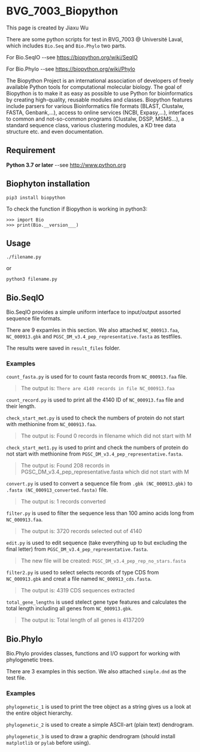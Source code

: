 # BVG_7003_Biopython

This page is created by Jiaxu Wu

There are some python scripts for test in BVG_7003 @ Université Laval, which includes `Bio.Seq` and `Bio.Phylo` two parts.

For Bio.SeqIO --see https://biopython.org/wiki/SeqIO

For Bio.Phylo --see https://biopython.org/wiki/Phylo

The Biopython Project is an international association of developers of freely available Python tools for computational molecular biology.
The goal of Biopython is to make it as easy as possible to use Python for bioinformatics by creating high-quality, reusable modules and classes. Biopython features include parsers for various Bioinformatics file formats (BLAST, Clustalw, FASTA, Genbank,…), access to online services (NCBI, Expasy,…), interfaces to common and not-so-common programs (Clustalw, DSSP, MSMS…), a standard sequence class, various clustering modules, a KD tree data structure etc. and even documentation.

## Requirement

**Python 3.7 or later** --see http://www.python.org 


## Biophyton installation

    pip3 install biopython
  
To check the function if Biopython is working in python3:

    >>> import Bio
    >>> print(Bio.__version___)
    
Usage
-------

    ./filename.py
    
or

    python3 filename.py

Bio.SeqIO 
----------

Bio.SeqIO provides a simple uniform interface to input/output assorted sequence file formats.

There are 9 expamles in this section. We also attached `NC_000913.faa`, `NC_000913.gbk` and `PGSC_DM_v3.4_pep_representative.fasta` as testfiles.

The results were saved in `result_files` folder.

### Examples

`count_fasta.py` is used for to count fasta records from `NC_000913.faa` file. 

>The output is:
>`There are 4140 records in file NC_000913.faa`

`count_record.py` is used to print all the 4140 ID of `NC_000913.faa` file and their length.

`check_start_met.py` is used to check the numbers of protein do not start with methionine from `NC_000913.faa`.

>The output is:
>Found 0 records in filename which did not start with M

`check_start_met1.py` is used to print and check the numbers of protein do not start with methionine from `PGSC_DM_v3.4_pep_representative.fasta`.

>The output is:
>Found 208 records in PGSC_DM_v3.4_pep_representative.fasta which did not start with M

`convert.py` is used to convert a sequence file from `.gbk (NC_000913.gbk)` to `.fasta (NC_000913_converted.fasta)` file.

>The output is:
>1 records converted

`filter.py` is used to filter the sequence less than 100 amino acids long from `NC_000913.faa`.

>The output is:
>3720 records selected out of 4140

`edit.py` is used to edit sequence (take everything up to but excluding the final letter) from `PGSC_DM_v3.4_pep_representative.fasta`.

>The new file will be created:
>`PGSC_DM_v3.4_pep_rep_no_stars.fasta`

`filter2.py` is used to select selects records of type CDS from `NC_000913.gbk` and creat a file named `NC_000913_cds.fasta`.

>The output is:
>4319 CDS sequences extracted

`total_gene_lengths` is used stelect gene type features and calculates the total length including all genes from `NC_000913.gbk`.

>The output is:
>Total length of all genes is 4137209

Bio.Phylo 
----------

Bio.Phylo provides classes, functions and I/O support for working with phylogenetic trees.

There are 3 examples in this section. We also attached `simple.dnd` as the test file.

### Examples

`phylogenetic_1` is used to print the tree object as a string gives us a look at the entire object hierarchy.

`phylogenetic_2` is used to create a simple ASCII-art (plain text) dendrogram.

`phylogenetic_3` is used to draw a graphic dendrogram (should install `matplotlib` or `pylab` before using).




